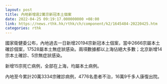```yaml
---
layout: post
title: 內地新增逾2萬宗新冠本土個案
date: 2022-04-25 09:19:17.000000000 +08:00
link: https://news.rthk.hk/rthk/ch/component/k2/1645484-20220425.htm
categories: rthk
---
```


國家衛健委公布，內地過去一日新增20194宗新冠本土個案，當中2666宗屬本土確診個案，17528屬本土無症狀感染。兩項數據都以上海佔絕大多數；北京新增14宗本土確診、5宗無症狀感染。

新增15宗死亡病例，全部在上海，均屬本土病例。

內地至今累計20萬3334宗確診病例，4776名患者不治，16萬9千多人康復出院。
